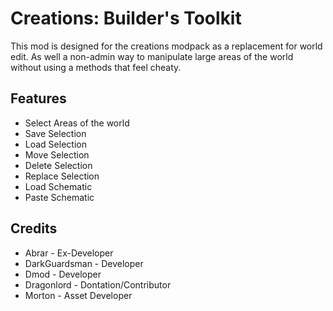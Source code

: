 Creations: Builder's Toolkit
=============================================
This mod is designed for the creations modpack as a replacement for world edit. As well a non-admin way to manipulate large areas of the world without using a methods that feel cheaty. 


## Features

* Select Areas of the world
* Save Selection
* Load Selection
* Move Selection
* Delete Selection
* Replace Selection
* Load Schematic
* Paste Schematic


## Credits

* Abrar - Ex-Developer
* DarkGuardsman - Developer
* Dmod - Developer
* Dragonlord - Dontation/Contributor
* Morton - Asset Developer

